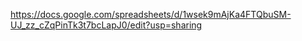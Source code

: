 https://docs.google.com/spreadsheets/d/1wsek9mAjKa4FTQbuSM-UJ_zz_cZqPinTk3t7bcLapJ0/edit?usp=sharing
